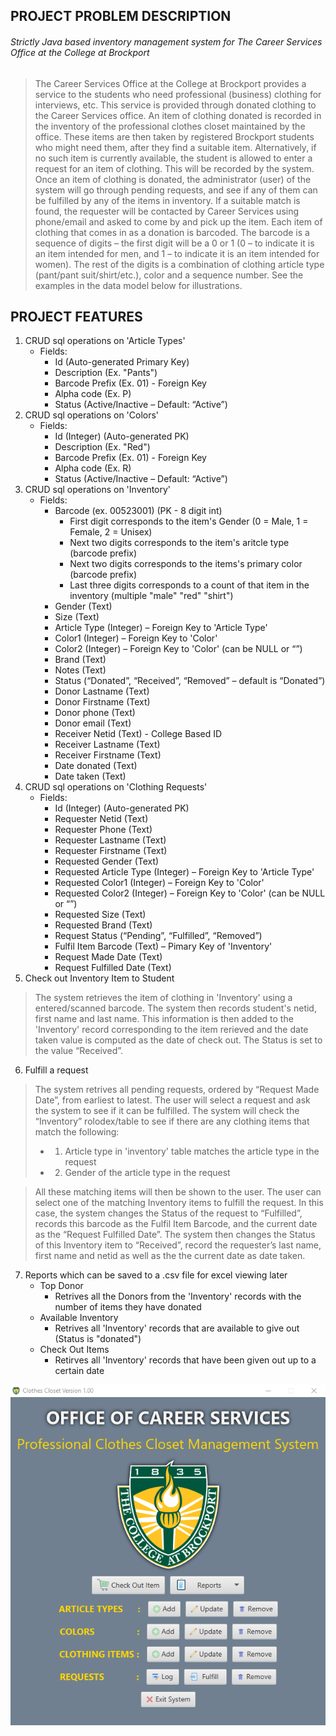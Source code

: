 ## PROJECT PROBLEM DESCRIPTION

###### Strictly Java based inventory management system for The Career Services Office at the College at Brockport
> The Career Services Office at the College at Brockport provides a service to the students who need professional (business) clothing for interviews, etc. This service is provided through donated clothing to the Career Services office. An item of clothing donated is recorded in the inventory of the professional clothes closet maintained by the office. These items are then taken by registered Brockport students who might need them, after they find a suitable item. Alternatively, if no such item is currently available, the student is allowed to enter a request for an item of clothing. This will be recorded by the system. Once an item of clothing is donated, the administrator (user) of the system will go through pending requests, and see if any of them can be fulfilled by any of the items in inventory. If a suitable match is found, the requester will be contacted by Career Services using phone/email and asked to come by and pick up the item. Each item of clothing that comes in as a donation is barcoded. The barcode is a sequence of digits – the first digit will be a 0 or 1 (0 – to indicate it is an item intended for men, and 1 – to indicate it is an item intended for women). The rest of the digits is a combination of clothing article type (pant/pant suit/shirt/etc.), color and a sequence number. See the examples in the data model below for illustrations.

## PROJECT FEATURES

1. CRUD sql operations on 'Article Types'
   - Fields:
      - Id (Auto-generated Primary Key)
      - Description (Ex. "Pants")
      - Barcode Prefix (Ex. 01) - Foreign Key
      - Alpha code (Ex. P)
      - Status (Active/Inactive – Default: “Active”)
2. CRUD sql operations on 'Colors'
   - Fields:
      - Id (Integer) (Auto-generated PK)
      - Description (Ex. "Red")
      - Barcode Prefix (Ex. 01) - Foreign Key
      - Alpha code (Ex. R)
      - Status (Active/Inactive – Default: “Active”)
3. CRUD sql operations on 'Inventory'
   - Fields:
      - Barcode (ex. 00523001) (PK - 8 digit int)
           - First digit corresponds to the item's Gender (0 = Male, 1 = Female, 2 = Unisex)  
           - Next two digits corresponds to the item's aritcle type (barcode prefix)
           - Next two digits corresponds to the items's primary color (barcode prefix)
           - Last three digits corresponds to a count of that item in the inventory (multiple "male" "red" "shirt")
      - Gender (Text)
      - Size (Text)
      - Article Type (Integer) – Foreign Key to 'Article Type'
      - Color1 (Integer) – Foreign Key to 'Color'
      - Color2 (Integer) – Foreign Key to 'Color' (can be NULL or “”)
      - Brand (Text)
      - Notes (Text)
      - Status (“Donated”, “Received”, “Removed” – default is “Donated”)
      - Donor Lastname (Text)
      - Donor Firstname (Text)
      - Donor phone (Text)
      - Donor email (Text)
      - Receiver Netid (Text) - College Based ID
      - Receiver Lastname (Text)
      - Receiver Firstname (Text)
      - Date donated (Text)
      - Date taken (Text)
4. CRUD sql operations on 'Clothing Requests'
   - Fields:
      - Id (Integer) (Auto-generated PK)
      - Requester Netid (Text)
      - Requester Phone (Text)
      - Requester Lastname (Text)
      - Requester Firstname (Text)
      - Requested Gender (Text)
      - Requested Article Type (Integer) – Foreign Key to 'Article Type'
      - Requested Color1 (Integer) – Foreign Key to 'Color'
      - Requested Color2 (Integer) – Foreign Key to 'Color' (can be NULL or “”)
      - Requested Size (Text)
      - Requested Brand (Text)
      - Request Status (“Pending”, “Fulfilled”, “Removed”)
      - Fulfil Item Barcode (Text) – Pimary Key of 'Inventory'
      - Request Made Date (Text)
      - Request Fulfilled Date (Text)
5. Check out Inventory Item to Student
>The system retrieves the item of clothing in 'Inventory' using a entered/scanned barcode. The system then records student's netid, first name and last name. This information is then added to the 'Inventory' record corresponding to the item rerieved and the date taken value is computed as the date of check out. The Status is set to the value “Received”.
6. Fulfill a request
>The system retrives all pending requests, ordered by “Request Made Date”, from earliest to latest. The user will select a request and ask the system to see if it can be fulfilled. The system will check the “Inventory” rolodex/table to see if there are any clothing items that match the following:
>   - 1.	Article type in 'inventory' table matches the article type in the request
>   - 2.	Gender of the article type in the request

>All these matching items will then be shown to the user. The user can select one of the matching Inventory items to fulfill the request. In this case, the system changes the Status of the request to “Fulfilled”, records this barcode as the Fulfil Item Barcode, and the current date as the “Request Fulfilled Date”. The system then changes the Status of this Inventory item to “Received”, record the requester’s last name, first name and netid as well as the the current date as date taken.
7. Reports which can be saved to a .csv file for excel viewing later
   - Top Donor
      - Retrives all the Donors from the 'Inventory' records with the number of items they have donated
   - Available Inventory
      - Retrives all 'Inventory' records that are available to give out (Status is "donated")
   - Check Out Items
      - Retirves all 'Inventory' records that have been given out up to a certain date

![Screenshot](mainmenu.png)

